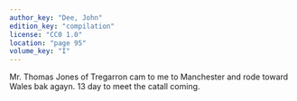 ```yaml
---
author_key: "Dee, John"
edition_key: "compilation"
license: "CC0 1.0"
location: "page 95"
volume_key: "I"
---
```

Mr. Thomas Jones of Tregarron cam to me to Manchester and rode toward Wales bak
agayn. 13 day to meet the catall coming.
